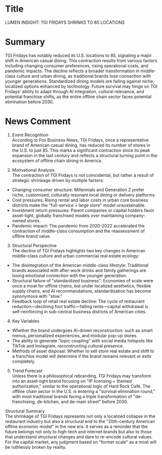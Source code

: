 # Title
LUMEN INSIGHT: TGI FRIDAYS SHRINKS TO 85 LOCATIONS

# Summary
TGI Fridays has notably reduced its U.S. locations to 85, signaling a major shift in American casual dining. This contraction results from various factors including changing consumer preferences, rising operational costs, and pandemic impacts. The decline reflects a broader transformation in middle-class culture and urban dining, as traditional brands lose connection with younger generations. Standardized dining models are failing against niche, localized options enhanced by technology. Future survival may hinge on TGI Fridays' ability to adapt through AI integration, cultural relevance, and potential franchise shifts, as the entire offline chain sector faces potential elimination before 2030.

# News Comment
1. Event Recognition  
According to Fox Business News, TGI Fridays, once a representative brand of American casual dining, has reduced its number of stores in the U.S. to just 85. This marks a significant contraction since its peak expansion in the last century and reflects a structural turning point in the ecosystem of offline chain dining in America.  

2. Motivational Analysis  
The contraction of TGI Fridays is not coincidental, but rather a result of strategic shrinkage driven by multiple factors:  
- Changing consumer structure: Millennials and Generation Z prefer niche, customized, culturally resonant local dining or delivery platforms.  
- Cost pressures: Rising rental and labor costs in urban core business districts make the "full-service + large store" model unsustainable.  
- Investment return pressures: Parent companies or capital holders favor asset-light, globally franchised models over maintaining company-owned stores.  
- Pandemic impact: The pandemic from 2020-2022 accelerated the contraction of middle-class consumption and the reassessment of offline brand value.  

3. Structural Perspective  
The decline of TGI Fridays highlights two key changes in American middle-class culture and urban commercial real estate ecology:  
- The disintegration of the American middle-class lifestyle: Traditional brands associated with after-work drinks and family gatherings are losing emotional connection with the younger generation.  
- Structural failure of "standardized business": Economies of scale were once a moat for offline chains, but under localized aesthetics, flexible supply chains, and AI recommendations, standardization has become synonymous with "slow."  
- Feedback loop of retail real estate decline: The cycle of restaurant reduction—declining foot traffic—falling rents—capital withdrawal is self-reinforcing in sub-central business districts of American cities.  

4. Key Variables  
- Whether the brand undergoes AI-driven reconstruction: such as smart menus, personalized experiences, and modular pop-up stores.  
- The ability to generate "topic coupling" with social media hotspots like TikTok and Instagram, reconstructing cultural presence.  
- Methods of asset disposal: Whether to sell store real estate and shift to a franchise model will determine if the brand remains relevant or exits completely.  

5. Trend Forecast  
Unless there is a philosophical rebranding, TGI Fridays may transform into an asset-light brand focusing on "IP licensing + themed authorization," similar to the operational logic of Hard Rock Café. The offline chain sector in the U.S. is entering a "survival elimination round," with most traditional brands facing a triple transformation of "de-franchising, de-kitchen, and de-main street" before 2030.  

Structural Summary  
The shrinkage of TGI Fridays represents not only a localized collapse in the restaurant industry but also a structural end to the "20th-century American offline economic model" in the new era. It serves as a reminder that the future belongs not only to high-tech and internet brands but also to those that understand structural changes and dare to re-encode cultural values. For the capital market, any judgment based on "former scale" as a moat will be ruthlessly broken by reality.
